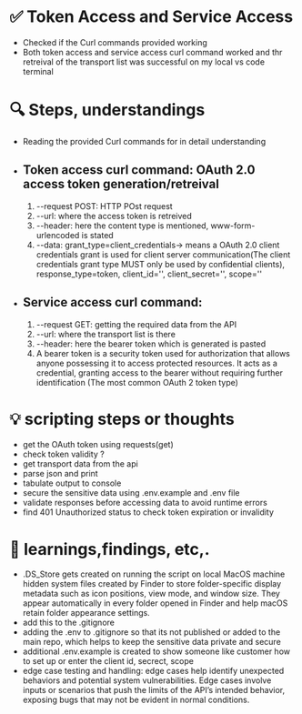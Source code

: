 # ✅ Token Access and Service Access
- Checked if the Curl commands provided working 
- Both token access and service access curl command worked and thr retreival of the transport list was successful on my local vs code terminal

# 🔍 Steps, understandings
- Reading the provided Curl commands for in detail understanding 
- ## Token access curl command: OAuth 2.0 access token generation/retreival 
    1. --request POST: HTTP POst request
    2. --url: where the access token is retreived 
    3. --header: here the content type is mentioned, www-form-urlencoded is stated
    4. --data: grant_type=client_credentials-> means a OAuth 2.0 client credentials grant is used for client server communication(The client credentials grant type MUST only be used by confidential clients), response_type=token, client_id='', client_secret='',  scope=''
- ## Service access curl command:    
    1. --request GET: getting the required data from the API
    2. --url: where the transport list is there
    3. --header: here the bearer token which is generated is pasted
    4. A bearer token is a security token used for authorization that allows anyone possessing it to access protected resources. It acts as a credential, granting access to the bearer without requiring further identification (The most common OAuth 2 token type)

# 💡 scripting steps or thoughts
- get the OAuth token using requests(get)
- check token validity ? 
- get transport data from the api 
- parse json and print
- tabulate output to console
- secure the sensitive data using .env.example and .env file
- validate responses before accessing data to avoid runtime errors
- find 401 Unauthorized status to check token expiration or invalidity

# 🧪 learnings,findings, etc,.
- .DS_Store gets created on running the script on local MacOS machine hidden system files created by Finder to store folder-specific display metadata such as icon positions, view mode, and window size. They appear automatically in every folder opened in Finder and help macOS retain folder appearance settings.
- add this to the .gitignore
- adding the .env to .gitignore so that its not published or added to the main repo, which helps to keep the sensitive data private and secure
- additional .env.example is created to show someone like customer how to set up or enter the client id, secrect, scope
- edge case testing and handling: edge cases help identify unexpected behaviors and potential system vulnerabilities. Edge cases involve inputs or scenarios that push the limits of the API’s intended behavior, exposing bugs that may not be evident in normal conditions.  